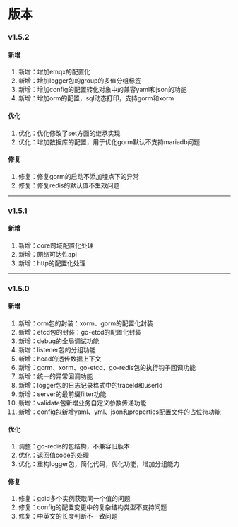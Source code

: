 # 版本

### v1.5.2
#### 新增
1. 新增：增加emqx的配置化
2. 新增：增加logger包的group的多值分组标签
3. 新增：增加config的配置转化对象中的兼容yaml和json的功能
4. 新增：增加orm的配置，sql动态打印，支持gorm和xorm

#### 优化
1. 优化：优化修改了set方面的继承实现
2. 优化：增加数据库的配置，用于优化gorm默认不支持mariadb问题

#### 修复
1. 修复：修复gorm的启动不添加埋点下的异常
2. 修复：修复redis的默认值不生效问题

---

### v1.5.1
#### 新增
1. 新增：core跨域配置化处理
2. 新增：网络可达性api
3. 新增：http的配置化处理

---

### v1.5.0
#### 新增
1. 新增：orm包的封装：xorm、gorm的配置化封装
2. 新增：etcd包的封装：go-etcd的配置化封装
3. 新增：debug的全局调试功能
3. 新增：listener包的分组功能
4. 新增：head的透传数据上下文
5. 新增：gorm、xorm、go-etcd、go-redis包的执行钩子回调功能
6. 新增：统一的异常回调功能
7. 新增：logger包的日志记录格式中的traceId和userId
8. 新增：server的最前缀filter功能 
9. 新增：validate包新增业务自定义参数传递功能
10. 新增：config包新增yaml、yml、json和properties配置文件的占位符功能
#### 优化
1. 调整：go-redis的包结构，不兼容旧版本
2. 优化：返回值code的处理
3. 优化：重构logger包，简化代码，优化功能，增加分组能力
#### 修复
1. 修复：goid多个实例获取同一个值的问题
2. 修复：config的配置变更中的复杂结构类型不支持问题
3. 修复：中英文的长度判断不一致问题
